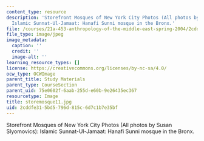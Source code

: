 ```yaml
---
content_type: resource
description: 'Storefront Mosques of New York City Photos (All photos by Susan Slyomovics):
  Islamic Sunnat-Ul-Jamaat: Hanafi Sunni mosque in the Bronx.'
file: /courses/21a-453-anthropology-of-the-middle-east-spring-2004/2cddfe315bd5796d815c6d7c1b7e35bf_storemosque11.jpg
file_type: image/jpeg
image_metadata:
  caption: ''
  credit: ''
  image-alt: ''
learning_resource_types: []
license: https://creativecommons.org/licenses/by-nc-sa/4.0/
ocw_type: OCWImage
parent_title: Study Materials
parent_type: CourseSection
parent_uid: 75e0602f-6aab-255d-e60b-9e26435ec367
resourcetype: Image
title: storemosque11.jpg
uid: 2cddfe31-5bd5-796d-815c-6d7c1b7e35bf
---
```

Storefront Mosques of New York City Photos (All photos by Susan Slyomovics): Islamic Sunnat-Ul-Jamaat: Hanafi Sunni mosque in the Bronx.